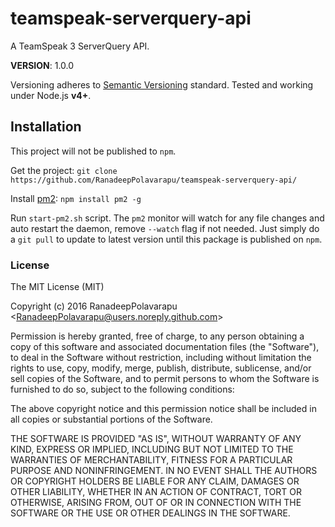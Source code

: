 # teamspeak-serverquery-api
A TeamSpeak 3 ServerQuery API.

**VERSION**: 1.0.0

Versioning adheres to [Semantic Versioning](http://semver.org) standard. Tested and working under Node.js **v4+**.  

## Installation

This project will not be published to `npm`.

Get the project: `git clone https://github.com/RanadeepPolavarapu/teamspeak-serverquery-api/`  

Install [pm2](http://pm2.keymetrics.io/): `npm install pm2 -g`

Run `start-pm2.sh` script. The `pm2` monitor will watch for any file changes and auto restart the daemon, remove `--watch` flag if not needed. Just simply do a `git pull` to update to latest version until this package is published on `npm`. 

### License
The MIT License (MIT)

Copyright (c) 2016 RanadeepPolavarapu \<RanadeepPolavarapu@users.noreply.github.com\>

Permission is hereby granted, free of charge, to any person obtaining a copy of this software and associated documentation files (the "Software"), to deal in the Software without restriction, including without limitation the rights to use, copy, modify, merge, publish, distribute, sublicense, and/or sell copies of the Software, and to permit persons to whom the Software is furnished to do so, subject to the following conditions:

The above copyright notice and this permission notice shall be included in all copies or substantial portions of the Software.

THE SOFTWARE IS PROVIDED "AS IS", WITHOUT WARRANTY OF ANY KIND, EXPRESS OR IMPLIED, INCLUDING BUT NOT LIMITED TO THE WARRANTIES OF MERCHANTABILITY, FITNESS FOR A PARTICULAR PURPOSE AND NONINFRINGEMENT. IN NO EVENT SHALL THE AUTHORS OR COPYRIGHT HOLDERS BE LIABLE FOR ANY CLAIM, DAMAGES OR OTHER LIABILITY, WHETHER IN AN ACTION OF CONTRACT, TORT OR OTHERWISE, ARISING FROM, OUT OF OR IN CONNECTION WITH THE SOFTWARE OR THE USE OR OTHER DEALINGS IN THE SOFTWARE.
